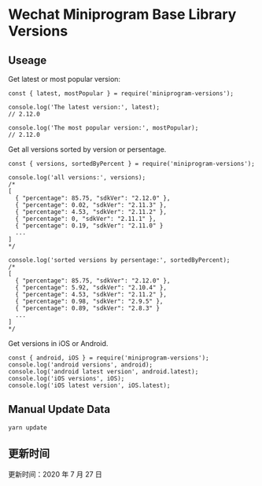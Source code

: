 
# Wechat Miniprogram Base Library Versions

## Useage

Get latest or most popular version:

```;
const { latest, mostPopular } = require('miniprogram-versions');

console.log('The latest version:', latest);
// 2.12.0

console.log('The most popular version:', mostPopular);
// 2.12.0

```

Get all versions sorted by version or persentage.

```
const { versions, sortedByPercent } = require('miniprogram-versions');

console.log('all versions:', versions);
/*
[
  { "percentage": 85.75, "sdkVer": "2.12.0" },
  { "percentage": 0.02, "sdkVer": "2.11.3" },
  { "percentage": 4.53, "sdkVer": "2.11.2" },
  { "percentage": 0, "sdkVer": "2.11.1" },
  { "percentage": 0.19, "sdkVer": "2.11.0" }
  ...
]
*/

console.log('sorted versions by persentage:', sortedByPercent);
/*
[
  { "percentage": 85.75, "sdkVer": "2.12.0" },
  { "percentage": 5.92, "sdkVer": "2.10.4" },
  { "percentage": 4.53, "sdkVer": "2.11.2" },
  { "percentage": 0.98, "sdkVer": "2.9.5" },
  { "percentage": 0.89, "sdkVer": "2.8.3" }
  ...
]
*/
```

Get versions in iOS or Android.

```
const { android, iOS } = require('miniprogram-versions');
console.log('android versions', android);
console.log('android latest version', android.latest);
console.log('iOS versions', iOS);
console.log('iOS latest version', iOS.latest);
```

## Manual Update Data

```
yarn update
```

## 更新时间

更新时间：2020 年 7 月 27 日
